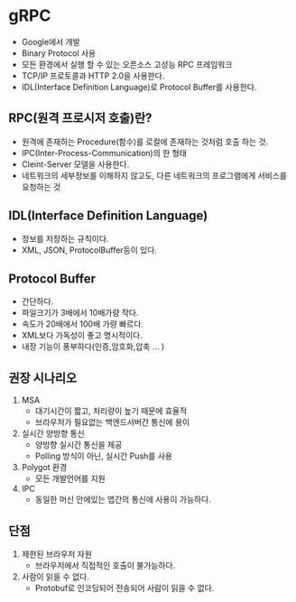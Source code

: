 # gRPC
- Google에서 개발
- Binary Protocol 사용
- 모든 환경에서 실행 할 수 있는 오픈소스 고성능 RPC 프레임워크
- TCP/IP 프로토콜과 HTTP 2.0을 사용한다.
- IDL(Interface Definition Language)로 Protocol Buffer를 사용한다.

## RPC(원격 프로시저 호출)란?
- 원격에 존재하는 Procedure(함수)를 로컬에 존재하는 것처럼 호출 하는 것.
- IPC(Inter-Process-Communication)의 한 형태
- Cleint-Server 모델을 사용한다.
- 네트워크의 세부정보를 이해하지 않고도, 다른 네트워크의 프로그램에게 서비스를 요청하는 것


## IDL(Interface Definition Language)
- 정보를 저장하는 규칙이다.
- XML, JSON, ProtocolBuffer등이 있다.

## Protocol Buffer
- 간단하다.
- 파일크기가 3배에서 10배가량 작다.
- 속도가 20배에서 100배 가량 빠르다.
- XML보다 가독성이 좋고 명시적이다.
- 내장 기능이 풍부하다(인증,암호화,압축 ... )

## 권장 시나리오
1. MSA
    - 대기시간이 짧고, 처리량이 높기 때문에 효율적
    - 브라우저가 필요없는 백엔드서버간 통신에 용이
2. 실시간 양방향 통신
    - 양방향 실시간 통신을 제공
    - Polling 방식이 아닌, 실시간 Push를 사용
3. Polygot 환경
    - 모든 개발언어를 지원
4. IPC
    - 동일한 머신 안에있는 앱간의 통신에 사용이 가능하다.

## 단점
1. 제한된 브라우저 자원
    - 브라우저에서 직접적인 호출이 불가능하다.
2. 사람이 읽을 수 없다.
    - Protobuf로 인코딩되어 전송되어 사람이 읽을 수 없다.
